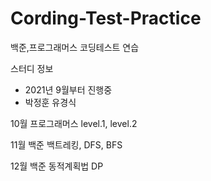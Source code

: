 # Cording-Test-Practice
백준,프로그래머스 코딩테스트 연습

스터디 정보
- 2021년 9월부터 진행중 
- 박정훈 유경식

10월 프로그래머스 level.1, level.2

11월 백준 백트레킹, DFS, BFS

12월 백준 동적계획법 DP
